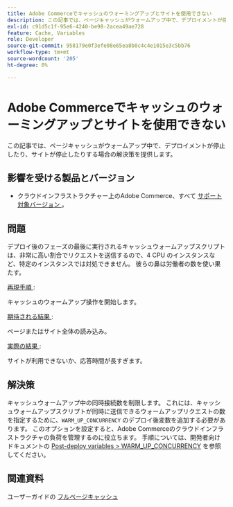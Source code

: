 ```yaml
---
title: Adobe Commerceでキャッシュのウォーミングアップとサイトを使用できない
description: この記事では、ページキャッシュがウォームアップ中で、デプロイメントが停止したり、サイトが停止したりする場合の解決策を提供します。
exl-id: c91d5c1f-95e6-4240-be98-2acea49ae728
feature: Cache, Variables
role: Developer
source-git-commit: 958179e0f3efe08e65ea8b0c4c4e1015e3c5bb76
workflow-type: tm+mt
source-wordcount: '205'
ht-degree: 0%

---
```


# Adobe Commerceでキャッシュのウォーミングアップとサイトを使用できない

この記事では、ページキャッシュがウォームアップ中で、デプロイメントが停止したり、サイトが停止したりする場合の解決策を提供します。

## 影響を受ける製品とバージョン

* クラウドインフラストラクチャー上のAdobe Commerce、すべて [ サポート対象バージョン ](https://magento.com/sites/default/files/magento-software-lifecycle-policy.pdf)。

## 問題

デプロイ後のフェーズの最後に実行されるキャッシュウォームアップスクリプトは、非常に高い割合でリクエストを送信するので、4 CPU のインスタンスなど、特定のインスタンスでは対処できません。 彼らの鼻は労働者の数を使い果たす。

<u> 再現手順 </u>:

キャッシュのウォームアップ操作を開始します。

<u> 期待される結果 </u>:

ページまたはサイト全体の読み込み。

<u> 実際の結果 </u>:

サイトが利用できないか、応答時間が長すぎます。

## 解決策

キャッシュウォームアップ中の同時接続数を制限します。 これには、キャッシュウォームアップスクリプトが同時に送信できるウォームアップリクエストの数を指定するために、`WARM_UP_CONCURRENCY` のデプロイ後変数を追加する必要があります。 このオプションを設定すると、Adobe Commerceのクラウドインフラストラクチャの負荷を管理するのに役立ちます。 手順については、開発者向けドキュメントの [Post-deploy variables > WARM\_UP\_CONCURRENCY](https://devdocs.magento.com/cloud/env/variables-post-deploy.html#warm_up_concurrency) を参照してください。

## 関連資料

ユーザーガイドの [ フルページキャッシュ ](https://docs.magento.com/user-guide/system/cache-full-page.html)
